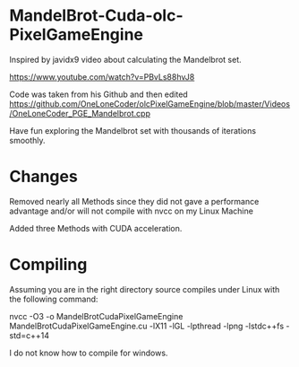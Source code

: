 # MandelBrot-Cuda-olc-PixelGameEngine

Inspired by javidx9 video about calculating the Mandelbrot set. 

https://www.youtube.com/watch?v=PBvLs88hvJ8

Code was taken from his Github and then edited 
https://github.com/OneLoneCoder/olcPixelGameEngine/blob/master/Videos/OneLoneCoder_PGE_Mandelbrot.cpp

Have fun exploring the Mandelbrot set with thousands of iterations smoothly.

# Changes 

Removed nearly all Methods since they did not gave a performance advantage and/or will not compile with nvcc on my Linux Machine

Added three Methods with CUDA acceleration.

# Compiling
Assuming you are in the right directory source compiles under Linux with the following command: 

nvcc -O3 -o MandelBrotCudaPixelGameEngine MandelBrotCudaPixelGameEngine.cu -lX11 -lGL -lpthread -lpng -lstdc++fs -std=c++14


I do not know how to compile for windows.


